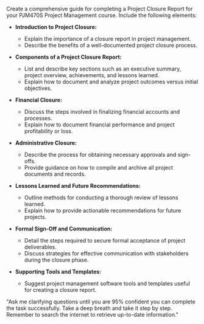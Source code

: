 Create a comprehensive guide for completing a Project Closure Report for your PJM470S Project Management course. Include the following elements:

- **Introduction to Project Closure:**
  - Explain the importance of a closure report in project management.
  - Describe the benefits of a well-documented project closure process.

- **Components of a Project Closure Report:**
  - List and describe key sections such as an executive summary, project overview, achievements, and lessons learned.
  - Explain how to document and analyze project outcomes versus initial objectives.

- **Financial Closure:**
  - Discuss the steps involved in finalizing financial accounts and processes.
  - Explain how to document financial performance and project profitability or loss.

- **Administrative Closure:**
  - Describe the process for obtaining necessary approvals and sign-offs.
  - Provide guidance on how to compile and archive all project documents and records.

- **Lessons Learned and Future Recommendations:**
  - Outline methods for conducting a thorough review of lessons learned.
  - Explain how to provide actionable recommendations for future projects.

- **Formal Sign-Off and Communication:**
  - Detail the steps required to secure formal acceptance of project deliverables.
  - Discuss strategies for effective communication with stakeholders during the closure phase.

- **Supporting Tools and Templates:**
  - Suggest project management software tools and templates useful for creating a closure report.

"Ask me clarifying questions until you are 95% confident you can complete the task successfully. Take a deep breath and take it step by step. Remember to search the internet to retrieve up-to-date information."